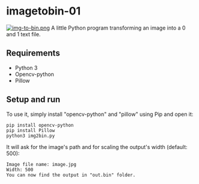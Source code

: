 # imagetobin-01
[![img-to-bin.png](https://i.postimg.cc/gJzxZ1WY/img-to-bin.png)](https://postimg.cc/hJY4Fyvw)
A little Python program transforming an image into a 0 and 1 text file. 

## Requirements
- Python 3
- Opencv-python
- Pillow

## Setup and run
To use it, simply install "opencv-python" and "pillow" using Pip and open it:
```
pip install opencv-python
pip install Pillow
python3 img2bin.py
```
It will ask for the image's path and for scaling the output's width (default: 500):
```
Image file name: image.jpg
Width: 500
You can now find the output in "out.bin" folder.
```
